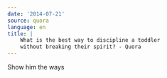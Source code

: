 ```yaml
---
date: '2014-07-21'
source: quora
language: en
title: |
    What is the best way to discipline a toddler
    without breaking their spirit? - Quora
---
```


Show him the ways
